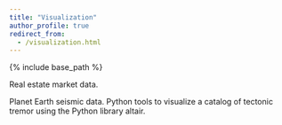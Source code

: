 ```yaml
---
title: "Visualization"
author_profile: true
redirect_from:
  - /visualization.html
---
```


{% include base_path %}

<!-- Leave two spaces at the end -->

Real estate market data.

Planet Earth seismic data. Python tools to visualize a catalog of tectonic tremor using the Python library altair.
